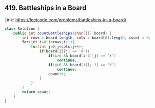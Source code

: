 ## 419. Battleships in a Board
Link: https://leetcode.com/problems/battleships-in-a-board/

```java
class Solution {
    public int countBattleships(char[][] board) {
        int rows = board.length, cols = board[0].length, count = 0;
        for(int i=0;i<rows;i++){
            for(int j=0;j<cols;j++){
                if(board[i][j] == 'X'){
                    if(i>0 && board[i-1][j] == 'X')
                        continue;
                    if(j>0 && board[i][j-1] == 'X')
                        continue;
                    count++;
                }
            }
        }
        return count;
    }
}

```